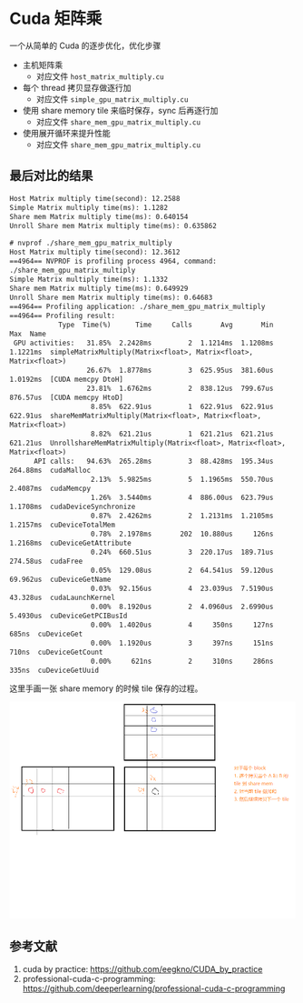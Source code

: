# Cuda 矩阵乘

一个从简单的 Cuda 的逐步优化，优化步骤

- 主机矩阵乘
    - 对应文件 `host_matrix_multiply.cu`
- 每个 thread 拷贝显存做逐行加
    - 对应文件 `simple_gpu_matrix_multiply.cu`
- 使用 share memory tile 来临时保存，sync 后再逐行加
    - 对应文件 `share_mem_gpu_matrix_multiply.cu`
- 使用展开循环来提升性能
    - 对应文件 `share_mem_gpu_matrix_multiply.cu`


## 最后对比的结果

```
Host Matrix multiply time(second): 12.2588
Simple Matrix multiply time(ms): 1.1282
Share mem Matrix multiply time(ms): 0.640154
Unroll Share mem Matrix multiply time(ms): 0.635862
```

```
# nvprof ./share_mem_gpu_matrix_multiply
Host Matrix multiply time(second): 12.3612
==4964== NVPROF is profiling process 4964, command: ./share_mem_gpu_matrix_multiply
Simple Matrix multiply time(ms): 1.1332
Share mem Matrix multiply time(ms): 0.649929
Unroll Share mem Matrix multiply time(ms): 0.64683
==4964== Profiling application: ./share_mem_gpu_matrix_multiply
==4964== Profiling result:
            Type  Time(%)      Time     Calls       Avg       Min       Max  Name
 GPU activities:   31.85%  2.2428ms         2  1.1214ms  1.1208ms  1.1221ms  simpleMatrixMultiply(Matrix<float>, Matrix<float>, Matrix<float>)
                   26.67%  1.8778ms         3  625.95us  381.60us  1.0192ms  [CUDA memcpy DtoH]
                   23.81%  1.6762ms         2  838.12us  799.67us  876.57us  [CUDA memcpy HtoD]
                    8.85%  622.91us         1  622.91us  622.91us  622.91us  shareMemMatrixMultiply(Matrix<float>, Matrix<float>, Matrix<float>)
                    8.82%  621.21us         1  621.21us  621.21us  621.21us  UnrollshareMemMatrixMultiply(Matrix<float>, Matrix<float>, Matrix<float>)
      API calls:   94.63%  265.28ms         3  88.428ms  195.34us  264.88ms  cudaMalloc
                    2.13%  5.9825ms         5  1.1965ms  550.70us  2.4087ms  cudaMemcpy
                    1.26%  3.5440ms         4  886.00us  623.79us  1.1708ms  cudaDeviceSynchronize
                    0.87%  2.4262ms         2  1.2131ms  1.2105ms  1.2157ms  cuDeviceTotalMem
                    0.78%  2.1978ms       202  10.880us     126ns  1.2168ms  cuDeviceGetAttribute
                    0.24%  660.51us         3  220.17us  189.71us  274.58us  cudaFree
                    0.05%  129.08us         2  64.541us  59.120us  69.962us  cuDeviceGetName
                    0.03%  92.156us         4  23.039us  7.5190us  43.328us  cudaLaunchKernel
                    0.00%  8.1920us         2  4.0960us  2.6990us  5.4930us  cuDeviceGetPCIBusId
                    0.00%  1.4020us         4     350ns     127ns     685ns  cuDeviceGet
                    0.00%  1.1920us         3     397ns     151ns     710ns  cuDeviceGetCount
                    0.00%     621ns         2     310ns     286ns     335ns  cuDeviceGetUuid
```

这里手画一张 share memory 的时候 tile 保存的过程。

![matrix_multply](./assets/matrix_multply.png)

## 参考文献
1. cuda by practice: https://github.com/eegkno/CUDA_by_practice
2. professional-cuda-c-programming: https://github.com/deeperlearning/professional-cuda-c-programming
